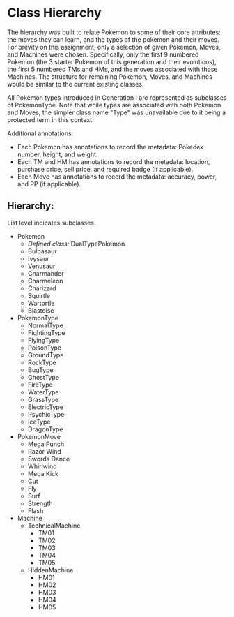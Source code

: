 # Class Hierarchy

The hierarchy was built to relate Pokemon to some of their core attributes: the moves they can learn, and the types of the pokemon and their moves. For brevity on this assignment, only a selection of given Pokemon, Moves, and Machines were chosen. Specifically, only the first 9 numbered Pokemon (the 3 starter Pokemon of this generation and their evolutions), the first 5 numbered TMs and HMs, and the moves associated with those Machines. The structure for remaining Pokemon, Moves, and Machines would be similar to the current existing classes. 

All Pokemon types introduced in Generation I are represented as subclasses of PokemonType. Note that while types are associated with both Pokemon and Moves, the simpler class name "Type" was unavailable due to it being a protected term in this context.

Additional annotations:
* Each Pokemon has annotations to record the metadata: Pokedex number, height, and weight. 
* Each TM and HM has annotations to record the metadata: location, purchase price, sell price, and required badge (if applicable).
* Each Move has annotations to record the metadata: accuracy, power, and PP (if applicable).

## Hierarchy:

List level indicates subclasses.

* Pokemon
    * *Defined class:* DualTypePokemon
    * Bulbasaur
    * Ivysaur
    * Venusaur
    * Charmander
    * Charmeleon
    * Charizard
    * Squirtle
    * Wartortle
    * Blastoise
* PokemonType
    * NormalType
    * FightingType
    * FlyingType
    * PoisonType
    * GroundType
    * RockType
    * BugType
    * GhostType
    * FireType
    * WaterType
    * GrassType
    * ElectricType
    * PsychicType
    * IceType
    * DragonType
* PokemonMove
    *  Mega Punch
    *  Razor Wind
    *  Swords Dance
    *  Whirlwind
    *  Mega Kick
    *  Cut
    *  Fly
    *  Surf
    *  Strength
    *  Flash
* Machine
    * TechnicalMachine
        * TM01
        * TM02
        * TM03
        * TM04
        * TM05
    * HiddenMachine
        * HM01
        * HM02
        * HM03
        * HM04
        * HM05
